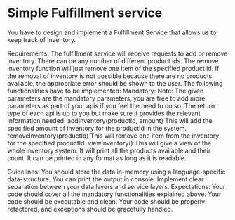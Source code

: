 # Simple Fulfillment service

You have to design and implement a Fulfillment Service that allows us to keep track of inventory. 

Requirements:
The fulfillment service will receive requests to add or remove inventory. 
There can be any number of different product ids. 
The remove inventory function will just remove one item of the specified product id. 
If the removal of inventory is not possible because there are no products available, the appropriate error should be shown to the user. 
The following functionalities have to be implemented: 
Mandatory:
Note: The given parameters are the mandatory parameters, you are free to add more parameters as part of your apis if you feel the need to do so. The return type of each api is up to you but make sure it provides the relevant information needed. 
addInventory(productId, amount)
This will add the specified amount of inventory for the productId in the system.
removeInventory(productId)
This will remove one item from the inventory for the specified productId.
viewInventory()
This will give a view of the whole inventory system. It will print all the products available and their count. It can be printed in any format as long as it is readable. 



Guidelines:
You should store the data in-memory using a language-specific data-structure.
You can print the output in console. 
Implement clear separation between your data layers and service layers. 
Expectations:
Your code should cover all the mandatory functionalities explained above. 
Your code should be executable and clean.
Your code should be properly refactored, and exceptions should be gracefully handled.
